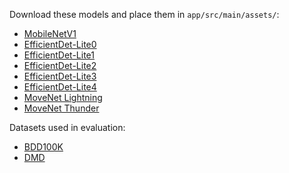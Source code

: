 Download these models and place them in `app/src/main/assets/`:

- [MobileNetV1](https://tfhub.dev/tensorflow/lite-model/ssd_mobilenet_v1/1/metadata/2)
- [EfficientDet-Lite0](https://tfhub.dev/tensorflow/lite-model/efficientdet/lite0/detection/metadata/1)
- [EfficientDet-Lite1](https://tfhub.dev/tensorflow/lite-model/efficientdet/lite1/detection/metadata/1)
- [EfficientDet-Lite2](https://tfhub.dev/tensorflow/lite-model/efficientdet/lite2/detection/metadata/1)
- [EfficientDet-Lite3](https://tfhub.dev/tensorflow/lite-model/efficientdet/lite3/detection/metadata/1)
- [EfficientDet-Lite4](https://tfhub.dev/tensorflow/lite-model/efficientdet/lite4/detection/metadata/2)
- [MoveNet Lightning](https://tfhub.dev/google/lite-model/movenet/singlepose/lightning/tflite/float16/4)
- [MoveNet Thunder](https://tfhub.dev/google/lite-model/movenet/singlepose/thunder/tflite/float16/4)

Datasets used in evaluation:

- [BDD100K](https://bdd-data.berkeley.edu/)
- [DMD](https://dmd.vicomtech.org/)
